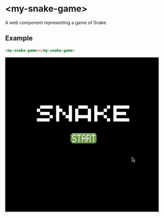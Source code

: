 # &lt;my-snake-game&gt;

A web component representing a game of Snake.

## Example

```html
<my-snake-game></my-snake-game>
```

![Example](./images/my-snake-game.gif)